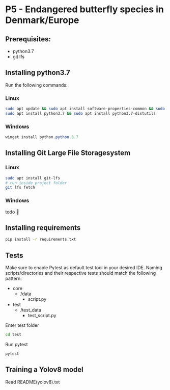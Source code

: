 # P5 - Endangered butterfly species in Denmark/Europe

## Prerequisites:
- python3.7
- git lfs


## Installing python3.7
Run the following commands:

### Linux
```bash
sudo apt update && sudo apt install software-properties-common && sudo add-apt-repository ppa:deadsnakes/ppa && 
sudo apt install python3.7 && sudo apt install python3.7-distutils
```


### Windows
```powershell
winget install python.python.3.7
```
## Installing Git Large File Storagesystem

### Linux
```bash
sudo apt install git-lfs
# run inside project folder
git lfs fetch
```
### Windows
todo 🤷


## Installing requirements
```bash
pip install -r requirements.txt
```

## Tests
Make sure to enable Pytest as default test tool in your desired IDE.
Naming scripts/directories and their respective tests should match the following pattern:
 - core
   - /data
     - script.py
 - test
   - /test_data
     - test_script.py

Enter test folder
```bash
cd test
```

Run pytest
```bash
pytest
```



## Training a Yolov8 model
Read README(yolov8).txt